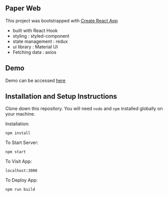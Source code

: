 ## Paper Web


This project was bootstrapped with [Create React App](https://github.com/facebook/create-react-app)
 

- built with React Hook
- styling :  styled-component
- state management : redux
- ui library : Material UI 
- Fetching data : axios

## Demo
Demo can be accessed [here](http://fabelio.muhidayat03.online/)

## Installation and Setup Instructions

Clone down this repository. You will need `node` and `npm` installed globally on your machine.

Installation:

`npm install`

To Start Server:

`npm start`

To Visit App:

`localhost:3000`

To Deploy App:

`npm run build`


 